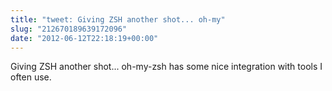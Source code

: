 ```yaml
---
title: "tweet: Giving ZSH another shot... oh-my"
slug: "212670189639172096"
date: "2012-06-12T22:18:19+00:00"
---
```

Giving ZSH another shot... oh-my-zsh has some nice integration with tools I often use.